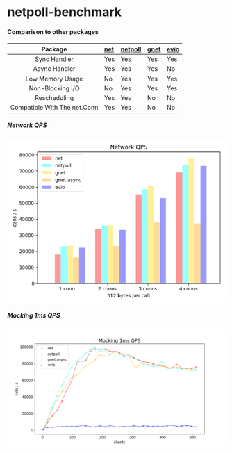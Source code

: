 # netpoll-benchmark

#### Comparison to other packages
|Package| [net](https://github.com/golang/go/tree/master/src/net "net")| [netpoll](https://github.com/hslam/netpol "netpoll")|[gnet](https://github.com/panjf2000/gnet "gnet")|[evio](https://github.com/tidwall/evio "evio")|
|:--:|:--|:--|:--|:--|
|Sync Handler|Yes|Yes|Yes|Yes|
|Async Handler|Yes|Yes|Yes|No|
|Low Memory Usage|No|Yes|Yes|Yes|
|Non-Blocking I/O|No|Yes|Yes|Yes|
|Rescheduling|Yes|Yes|No|No|
|Compatible With The net.Conn|Yes|Yes|No|No|

##### Network QPS

<img src="https://raw.githubusercontent.com/hslam/netpoll-benchmark/master/netpoll-qps.png"  alt="mock 0ms" align=center>

##### Mocking 1ms QPS

<img src="https://raw.githubusercontent.com/hslam/netpoll-benchmark/master/netpoll-mock-time-qps.png" alt="mock 1ms" align=center>
